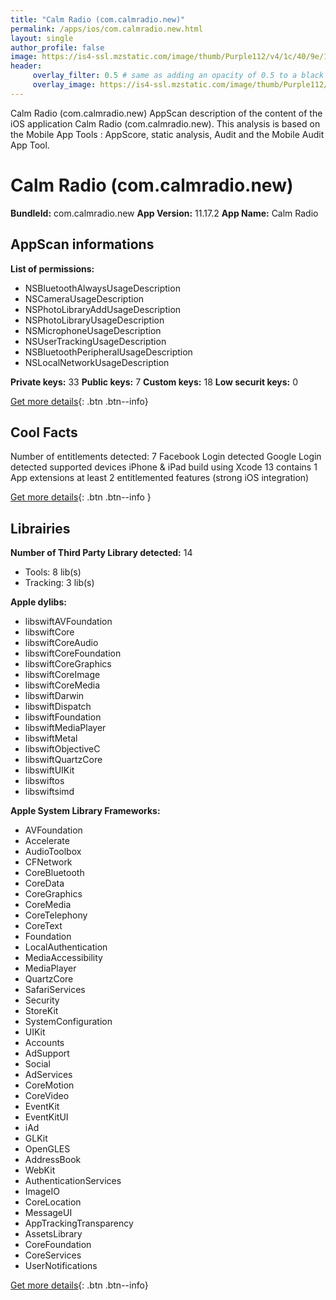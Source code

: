 ```yaml
---
title: "Calm Radio (com.calmradio.new)"
permalink: /apps/ios/com.calmradio.new.html
layout: single
author_profile: false
image: https://is4-ssl.mzstatic.com/image/thumb/Purple112/v4/1c/40/9e/1c409e8a-34b6-2456-1241-3023d3a09ccf/AppIcon-0-0-1x_U007emarketing-0-0-0-10-0-0-sRGB-0-0-0-GLES2_U002c0-512MB-85-220-0-0.png/512x512bb.jpg
header: 
     overlay_filter: 0.5 # same as adding an opacity of 0.5 to a black background
     overlay_image: https://is4-ssl.mzstatic.com/image/thumb/Purple112/v4/1c/40/9e/1c409e8a-34b6-2456-1241-3023d3a09ccf/AppIcon-0-0-1x_U007emarketing-0-0-0-10-0-0-sRGB-0-0-0-GLES2_U002c0-512MB-85-220-0-0.png/512x512bb.jpg
---
```

Calm Radio (com.calmradio.new) AppScan description of the content of the iOS application Calm Radio (com.calmradio.new). This analysis is based on the Mobile App Tools : AppScore, static analysis, Audit and the Mobile Audit App Tool.

# Calm Radio (com.calmradio.new)

**BundleId:** com.calmradio.new
**App Version:** 11.17.2
**App Name:** Calm Radio


## AppScan informations 

**List of permissions:** 
- NSBluetoothAlwaysUsageDescription
- NSCameraUsageDescription
- NSPhotoLibraryAddUsageDescription
- NSPhotoLibraryUsageDescription
- NSMicrophoneUsageDescription
- NSUserTrackingUsageDescription
- NSBluetoothPeripheralUsageDescription
- NSLocalNetworkUsageDescription
  
  
**Private keys:** 33
**Public keys:** 7
**Custom keys:** 18
**Low securit keys:** 0
  
[Get more details](/pricing.html){: .btn .btn--info}

## Cool Facts

Number of entitlements detected: 7
Facebook Login detected
Google Login detected
supported devices iPhone & iPad
build using Xcode 13
contains 1 App extensions
at least 2 entitlemented features (strong iOS integration)
  
[Get more details](/pricing.html){: .btn .btn--info }

## Librairies 
**Number of Third Party Library detected:** 14
- Tools: 8 lib(s)
- Tracking: 3 lib(s)


**Apple dylibs:**
- libswiftAVFoundation
- libswiftCore
- libswiftCoreAudio
- libswiftCoreFoundation
- libswiftCoreGraphics
- libswiftCoreImage
- libswiftCoreMedia
- libswiftDarwin
- libswiftDispatch
- libswiftFoundation
- libswiftMediaPlayer
- libswiftMetal
- libswiftObjectiveC
- libswiftQuartzCore
- libswiftUIKit
- libswiftos
- libswiftsimd


**Apple System Library Frameworks:**
- AVFoundation
- Accelerate
- AudioToolbox
- CFNetwork
- CoreBluetooth
- CoreData
- CoreGraphics
- CoreMedia
- CoreTelephony
- CoreText
- Foundation
- LocalAuthentication
- MediaAccessibility
- MediaPlayer
- QuartzCore
- SafariServices
- Security
- StoreKit
- SystemConfiguration
- UIKit
- Accounts
- AdSupport
- Social
- AdServices
- CoreMotion
- CoreVideo
- EventKit
- EventKitUI
- iAd
- GLKit
- OpenGLES
- AddressBook
- WebKit
- AuthenticationServices
- ImageIO
- CoreLocation
- MessageUI
- AppTrackingTransparency
- AssetsLibrary
- CoreFoundation
- CoreServices
- UserNotifications


  
[Get more details](/pricing.html){: .btn .btn--info}

